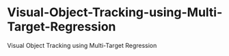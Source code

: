 # Visual-Object-Tracking-using-Multi-Target-Regression
Visual Object Tracking using Multi-Target Regression
